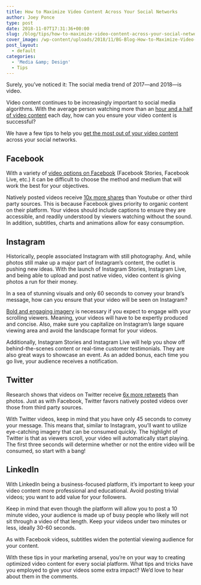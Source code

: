 ```yaml
---
title: How to Maximize Video Content Across Your Social Networks
author: Joey Ponce
type: post
date: 2018-11-07T17:31:36+00:00
slug: /blog/tips/how-to-maximize-video-content-across-your-social-networks
cover_image: /wp-content/uploads/2018/11/BG-Blog-How-to-Maximize-Video-Content-Across-Your-Social-Networks-1.png
post_layout:
  - default
categories:
  - 'Media &amp; Design'
  - Tips
---
```


<span style="font-weight: 400;">Surely, you’ve noticed it: The social media trend of 2017—and 2018—is video.</span>

<span style="font-weight: 400;">Video content continues to be increasingly important to social media algorithms. With the average person watching more than an </span>[<span style="font-weight: 400;">hour and a half of video content</span>][1] <span style="font-weight: 400;">each day, how can you ensure your video content is successful?</span>

<span style="font-weight: 400;">We have a few tips to help you </span>[<span style="font-weight: 400;">get the most out of your video content</span>][2] <span style="font-weight: 400;">across your social networks. </span>

## **Facebook**

<span style="font-weight: 400;">With a variety of </span>[<span style="font-weight: 400;">video options on Facebook</span>][3] <span style="font-weight: 400;">(Facebook Stories, Facebook Live, etc.) it can be difficult to choose the method and medium that will work the best for your objectives. </span>

<span style="font-weight: 400;">Natively posted videos receive </span>[<span style="font-weight: 400;">10x more shares</span>][4] <span style="font-weight: 400;">than Youtube or other third party sources. This is because Facebook gives priority to organic content on their platform. Your videos should include captions to ensure they are accessible, and readily understood by viewers watching without the sound. In addition, subtitles, charts and animations allow for easy consumption. </span>

## **Instagram**

<span style="font-weight: 400;">Historically, people associated Instagram with still photography. And, while photos still make up a major part of Instagram’s content, the outlet is pushing new ideas. With the launch of Instagram Stories, Instagram Live, and being able to upload and post native video, video content is giving photos a run for their money.</span>

<span style="font-weight: 400;">In a sea of stunning visuals and only 60 seconds to convey your brand’s message, how can you ensure that your video will be seen on Instagram? </span>

[<span style="font-weight: 400;">Bold and engaging imagery</span>][5] <span style="font-weight: 400;">is necessary if you expect to engage with your scrolling viewers. Meaning, your videos will have to be expertly produced and concise. Also, make sure you capitalize on Instagram’s large square viewing area and avoid the landscape format for your videos.</span>

<span style="font-weight: 400;">Additionally, Instagram Stories and Instagram Live will help you show off behind-the-scenes content or real-time customer testimonials. They are also great ways to showcase an event. As an added bonus, each time you go live, your audience receives a notification. </span>

## **Twitter**

<span style="font-weight: 400;">Research shows that videos on Twitter receive </span>[<span style="font-weight: 400;">6x more retweets</span>][6] <span style="font-weight: 400;">than photos. Just as with Facebook, Twitter favors natively posted videos over those from third party sources.</span>

<span style="font-weight: 400;">With Twitter videos, keep in mind that you have only 45 seconds to convey your message. This means that, similar to Instagram, you’ll want to utilize eye-catching imagery that can be consumed quickly. The highlight of Twitter is that as viewers scroll, your video will automatically start playing. The first three seconds will determine whether or not the entire video will be consumed, so start with a bang!</span>

## **LinkedIn**

<span style="font-weight: 400;">With LinkedIn being a business-focused platform, it’s important to keep your video content more professional and educational. Avoid posting trivial videos; you want to add value for your followers.</span>

<span style="font-weight: 400;">Keep in mind that even though the platform will allow you to post a 10 minute video, your audience is made up of busy people who likely will not sit through a video of that length. Keep your videos under two minutes or less, ideally 30-60 seconds. </span>

<span style="font-weight: 400;">As with Facebook videos, subtitles widen the potential viewing audience for your content.</span>

<span style="font-weight: 400;">With these tips in your marketing arsenal, you’re on your way to creating optimized video content for every social platform. What tips and tricks have you employed to give your videos some extra impact? We’d love to hear about them in the comments.</span>

[1]: https://www.wyzowl.com/video-marketing-statistics-2018/
[2]: http://localhost/brandglue/old-website/blog/social-media/5-tips-maximize-effectiveness-facebook-live-video
[3]: http://localhost/brandglue/old-website/blog/social-media-tips/5-ways-digital-marketers-tap-power-social-video
[4]: https://www.forbes.com/sites/johnkoetsier/2017/03/13/facebook-native-video-gets-10x-more-shares-than-youtube/#d910d491c66a
[5]: http://localhost/brandglue/old-website/blog/social-media-tips/5-design-must-haves-before-creating-your-social-ad
[6]: https://blog.bufferapp.com/social-media-video-marketing-statistics
